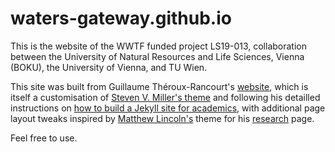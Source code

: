 waters-gateway.github.io
========================

This is the website of the WWTF funded project LS19-013, collaboration between the University of Natural Resources and Life Sciences, Vienna (BOKU), the University of Vienna, and TU Wien.

This site was built from Guillaume Théroux-Rancourt's [website](https://gitlab.com/gtrancourt/gtrancourt.gitlab.io), which is itself a customisation of [Steven V. Miller's theme](https://github.com/svmiller/steve-ngvb-jekyll-template) and following his detailled instructions on [how to build a Jekyll site for academics](http://svmiller.com/blog/2015/08/create-your-website-in-jekyll/), with additional page layout tweaks inspired by [Matthew Lincoln's](http://matthewlincoln.net/) theme for his [research](http://matthewlincoln.net/projects) page.

Feel free to use.
